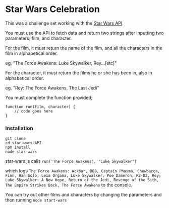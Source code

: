 # Star Wars Celebration

This was a challenge set working with the [Star Wars API](https://swapi.co/).

You must use the API to fetch data and return two strings after inputting two parameters; film, and character.

For the film, it must return the name of the film, and all the characters in the film in alphabetical order.

eg. "The Force Awakens: Luke Skywalker, Rey...[etc]"

For the character, it must return the films he or she has been in, also in alphabetical order.

eg. "Rey: The Force Awakens, The Last Jedi"

You must complete the function provided;

```
function run(film, character) {
    // code goes here
}
```

### Installation

```
git clone
cd star-wars-API
npm install
node star-wars
```

star-wars.js calls `run('The Force Awakens', 'Luke Skywalker')`

which logs `The Force Awakens: Ackbar, BB8, Captain Phasma, Chewbacca, Finn, Han Solo, Leia Organa, Luke Skywalker, Poe Dameron, R2-D2, Rey; Luke Skywalker: A New Hope, Return of the Jedi, Revenge of the Sith, The Empire Strikes Back, The Force Awakens` to the console.

You can try out other films and characters by changing the parameters and then running `node start-wars`
